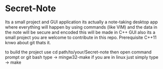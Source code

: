 # Secret-Note
Its a small project and GUI application its actually a note-taking desktop app where everything will happen by using commands (like VIM) and the data in the note will be secure and encoded this will be made in C++ GUI also its a small project you are welcome to contribute in this repo. Prerequisite C++11 knwo about git thats it.

to build the project use cd path/to/your/Secret-note then open command prompt or git bash type -> mingw32-make
if you are in linux just simply type -> make
